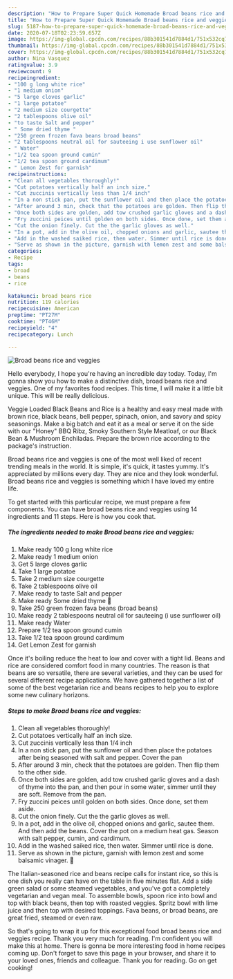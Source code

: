```yaml
---
description: "How to Prepare Super Quick Homemade Broad beans rice and veggies"
title: "How to Prepare Super Quick Homemade Broad beans rice and veggies"
slug: 5187-how-to-prepare-super-quick-homemade-broad-beans-rice-and-veggies
date: 2020-07-18T02:23:59.657Z
image: https://img-global.cpcdn.com/recipes/88b301541d7884d1/751x532cq70/broad-beans-rice-and-veggies-recipe-main-photo.jpg
thumbnail: https://img-global.cpcdn.com/recipes/88b301541d7884d1/751x532cq70/broad-beans-rice-and-veggies-recipe-main-photo.jpg
cover: https://img-global.cpcdn.com/recipes/88b301541d7884d1/751x532cq70/broad-beans-rice-and-veggies-recipe-main-photo.jpg
author: Nina Vasquez
ratingvalue: 3.9
reviewcount: 9
recipeingredient:
- "100 g long white rice"
- "1 medium onion"
- "5 large cloves garlic"
- "1 large potatoe"
- "2 medium size courgette"
- "2 tablespoons olive oil"
- "to taste Salt and pepper"
- " Some dried thyme "
- "250 green frozen fava beans broad beans"
- "2 tablespoons neutral oil for sauteeing i use sunflower oil"
- " Water"
- "1/2 tea spoon ground cumin"
- "1/2 tea spoon ground cardimum"
- " Lemon Zest for garnish"
recipeinstructions:
- "Clean all vegetables thoroughly!"
- "Cut potatoes vertically half an inch size."
- "Cut zuccinis vertically less than 1/4 inch"
- "In a non stick pan, put the sunflower oil and then place the potatoes after being seasoned with salt and pepper. Cover the pan"
- "After around 3 min, check that the potatoes are golden. Then flip them to the other side."
- "Once both sides are golden, add tow crushed garlic gloves and a dash of thyme into the pan, and then pour in some water, simmer until they are soft. Remove from the pan."
- "Fry zuccini peices until golden on both sides. Once done, set them aside."
- "Cut the onion finely. Cut the the garlic gloves as well."
- "In a pot, add in the olive oil, chopped onions and garlic, sautee them. And then add the beans. Cover the pot on a medium heat gas. Season with salt pepper, cumin, and cardimum."
- "Add in the washed saiked rice, then water. Simmer until rice is done."
- "Serve as shown in the picture, garnish with lemon zest and some balsamic vinager. 🙂"
categories:
- Recipe
tags:
- broad
- beans
- rice

katakunci: broad beans rice 
nutrition: 119 calories
recipecuisine: American
preptime: "PT27M"
cooktime: "PT46M"
recipeyield: "4"
recipecategory: Lunch

---
```



![Broad beans rice and veggies](https://img-global.cpcdn.com/recipes/88b301541d7884d1/751x532cq70/broad-beans-rice-and-veggies-recipe-main-photo.jpg)

Hello everybody, I hope you're having an incredible day today. Today, I'm gonna show you how to make a distinctive dish, broad beans rice and veggies. One of my favorites food recipes. This time, I will make it a little bit unique. This will be really delicious.

Veggie Loaded Black Beans and Rice is a healthy and easy meal made with brown rice, black beans, bell pepper, spinach, onion, and savory and spicy seasonings. Make a big batch and eat it as a meal or serve it on the side with our &#34;Honey&#34; BBQ Ribz, Smoky Southern Style Meatloaf, or our Black Bean &amp; Mushroom Enchiladas. Prepare the brown rice according to the package&#39;s instruction.

Broad beans rice and veggies is one of the most well liked of recent trending meals in the world. It is simple, it's quick, it tastes yummy. It's appreciated by millions every day. They are nice and they look wonderful. Broad beans rice and veggies is something which I have loved my entire life.


To get started with this particular recipe, we must prepare a few components. You can have broad beans rice and veggies using 14 ingredients and 11 steps. Here is how you cook that.

<!--inarticleads1-->

##### The ingredients needed to make Broad beans rice and veggies:

1. Make ready 100 g long white rice
1. Make ready 1 medium onion
1. Get 5 large cloves garlic
1. Take 1 large potatoe
1. Take 2 medium size courgette
1. Take 2 tablespoons olive oil
1. Make ready to taste Salt and pepper
1. Make ready  Some dried thyme 🙂
1. Take 250 green frozen fava beans (broad beans)
1. Make ready 2 tablespoons neutral oil for sauteeing (i use sunflower oil)
1. Make ready  Water
1. Prepare 1/2 tea spoon ground cumin
1. Take 1/2 tea spoon ground cardimum
1. Get  Lemon Zest for garnish


Once it&#39;s boiling reduce the heat to low and cover with a tight lid. Beans and rice are considered comfort food in many countries. The reason is that beans are so versatile, there are several varieties, and they can be used for several different recipe applications. We have gathered together a list of some of the best vegetarian rice and beans recipes to help you to explore some new culinary horizons. 

<!--inarticleads2-->

##### Steps to make Broad beans rice and veggies:

1. Clean all vegetables thoroughly!
1. Cut potatoes vertically half an inch size.
1. Cut zuccinis vertically less than 1/4 inch
1. In a non stick pan, put the sunflower oil and then place the potatoes after being seasoned with salt and pepper. Cover the pan
1. After around 3 min, check that the potatoes are golden. Then flip them to the other side.
1. Once both sides are golden, add tow crushed garlic gloves and a dash of thyme into the pan, and then pour in some water, simmer until they are soft. Remove from the pan.
1. Fry zuccini peices until golden on both sides. Once done, set them aside.
1. Cut the onion finely. Cut the the garlic gloves as well.
1. In a pot, add in the olive oil, chopped onions and garlic, sautee them. And then add the beans. Cover the pot on a medium heat gas. Season with salt pepper, cumin, and cardimum.
1. Add in the washed saiked rice, then water. Simmer until rice is done.
1. Serve as shown in the picture, garnish with lemon zest and some balsamic vinager. 🙂


The Italian-seasoned rice and beans recipe calls for instant rice, so this is one dish you really can have on the table in five minutes flat. Add a side green salad or some steamed vegetables, and you&#39;ve got a completely vegetarian and vegan meal. To assemble bowls, spoon rice into bowl and top with black beans, then top with roasted veggies. Spritz bowl with lime juice and then top with desired toppings. Fava beans, or broad beans, are great fried, steamed or even raw. 

So that's going to wrap it up for this exceptional food broad beans rice and veggies recipe. Thank you very much for reading. I'm confident you will make this at home. There is gonna be more interesting food in home recipes coming up. Don't forget to save this page in your browser, and share it to your loved ones, friends and colleague. Thank you for reading. Go on get cooking!
